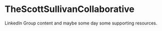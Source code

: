 # TheScottSullivanCollaborative
LinkedIn Group content and maybe some day some supporting resources.

